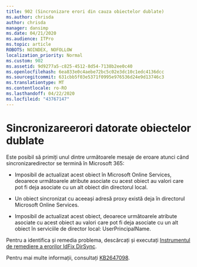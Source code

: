 ```yaml
---
title: 902 (Sincronizare erori din cauza obiectelor dublate)
ms.author: chrisda
author: chrisda
manager: dansimp
ms.date: 04/21/2020
ms.audience: ITPro
ms.topic: article
ROBOTS: NOINDEX, NOFOLLOW
localization_priority: Normal
ms.custom: 902
ms.assetid: 9d9277a5-c825-4512-8d54-7138b2ee0c40
ms.openlocfilehash: 6ea833e0c4aebe72bc5c02e3dc10c1edc4136dcc
ms.sourcegitcommit: 631cbb5f03e5371f0995e976536d24e9d13746c3
ms.translationtype: MT
ms.contentlocale: ro-RO
ms.lasthandoff: 04/22/2020
ms.locfileid: "43767147"
---
```

# <a name="sync-errors-due-to-duplicate-objects"></a>Sincronizareerori datorate obiectelor dublate

Este posibil să primiți unul dintre următoarele mesaje de eroare atunci când sincronizaredirector se termină în Microsoft 365:

- Imposibil de actualizat acest obiect în Microsoft Online Services, deoarece următoarele atribute asociate cu acest obiect au valori care pot fi deja asociate cu un alt obiect din directorul local.

- Un obiect sincronizat cu aceeași adresă proxy există deja în directorul Microsoft Online Services.

- Imposibil de actualizat acest obiect, deoarece următoarele atribute asociate cu acest obiect au valori care pot fi deja asociate cu un alt obiect în serviciile de director local: UserPrincipalName.

Pentru a identifica și remedia problema, descărcați și executați [Instrumentul de remediere a erorilor IdFix DirSync](https://www.microsoft.com/download/details.aspx?id=36832).

Pentru mai multe informații, consultați [KB2647098](https://support.microsoft.com/help/2647098/duplicate-or-invalid-attributes-prevent-directory-synchronization-in-o).

